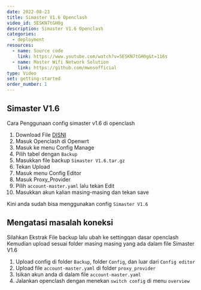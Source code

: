 ```yaml
---
date: 2022-08-23
title: Simaster V1.6 Openclash
video_id: 5ESKN7tGH0g
description: Simaster V1.6 Openclash
categories:
  - deployment
resources:
  - name: Source code
    link: https://www.youtube.com/watch?v=5ESKN7tGH0g&t=116s
  - name: Master Wifi Network Solution
    link: https://github.com/mwnsofficial
type: Video
set: getting-started
order_number: 1
---
```


## Simaster V1.6

Cara Penggunaan config simaster v1.6 di openclash

1. Download File [DISNI](https://teknosimple.com/p11tGroSIVI)
2. Masuk Openclash di Openwrt
3. Masuk ke menu Config Manage
4. Pilih tabel dengan `Backup`
5. Masukkan file backup `Simaster V1.6.tar.gz`
6. Tekan Upload
7. Masuk menu Config Editor
8. Masuk Proxy_Provider
9. Pilih `account-master.yaml` lalu tekan Edit
10. Masukkan akun kalian masing-masing dan tekan save

Kini anda sudah bisa menggunakan config `Simaster V1.6`

## Mengatasi masalah koneksi

Silahkan Ekstrak File backup lalu ubah ke settingqan dasar openclash
Kemudian upload sesuai folder masing masing yang ada dalam file Simaster V1.6

1. Upload config di folder `Backup`, folder `Config`, dan luar dari `Config editor`
2. Upload file `account-master.yaml` di folder `proxy_provider`
3. Isikan akun anda di dalam file `account-master.yaml`
4. Jalankan openclash dengan menekan `switch config` di menu `overview`
